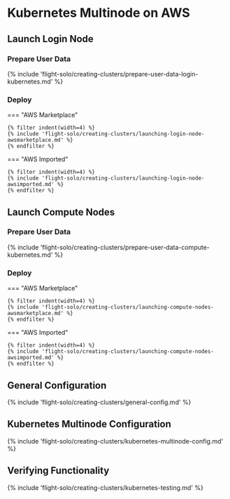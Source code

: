 # Kubernetes Multinode on AWS

## Launch Login Node

### Prepare User Data

{% include 'flight-solo/creating-clusters/prepare-user-data-login-kubernetes.md' %}

### Deploy

=== "AWS Marketplace"

    {% filter indent(width=4) %}
    {% include 'flight-solo/creating-clusters/launching-login-node-awsmarketplace.md' %}
    {% endfilter %}

=== "AWS Imported"

    {% filter indent(width=4) %}
    {% include 'flight-solo/creating-clusters/launching-login-node-awsimported.md' %}
    {% endfilter %}

## Launch Compute Nodes

### Prepare User Data

{% include 'flight-solo/creating-clusters/prepare-user-data-compute-kubernetes.md' %}

### Deploy

=== "AWS Marketplace"

    {% filter indent(width=4) %}
    {% include 'flight-solo/creating-clusters/launching-compute-nodes-awsmarketplace.md' %}
    {% endfilter %}

=== "AWS Imported"

    {% filter indent(width=4) %}
    {% include 'flight-solo/creating-clusters/launching-compute-nodes-awsimported.md' %}
    {% endfilter %}

## General Configuration

{% include 'flight-solo/creating-clusters/general-config.md' %}

## Kubernetes Multinode Configuration

{% include 'flight-solo/creating-clusters/kubernetes-multinode-config.md' %}

## Verifying Functionality

{% include 'flight-solo/creating-clusters/kubernetes-testing.md' %}
